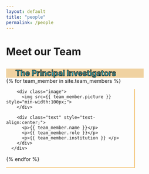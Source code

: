 ```yaml
---
layout: default
title: "people"
permalink: /people
---
```


<style>
  div.image {
  object-fit: contain;
  width: 25%;
  height: 25%
  min-width: 100px;
  }  
</style>


<div class="text-block-main">
  <h1>Meet our Team</h1>
</div>

<h2 style="color:#42b7bf;-webkit-text-stroke-width:1px;-webkit-text-stroke-color:black;margin-bottom:0px; background-color:#f0d2a1;padding-left:5%;max-width:350px;">The Principal Investigators</h2>

<div class="text-block-main" style="flex-direction:row;flex-wrap:wrap;padding-top:0px;">
  {% for team_member in site.team_members %}
      <div class="text-block-right" style="flex-direction:row; align-items:center;justify-content:space-around;border-bottom:1px solid #ec970b; border-right:1px solid #ec970b; max-width:350px;">
        
        <div class="image">
          <img src={{ team_member.picture }} style="min-width:100px;">
        </div>
        
        <div class="text" style="text-align:center;">
          <p>{{ team_member.name }}</p>
          <p>{{ team_member.role }}</p>
          <p>{{ team_member.institution }} </p>
        </div>
      </div>
  {% endfor %} 
</div>
